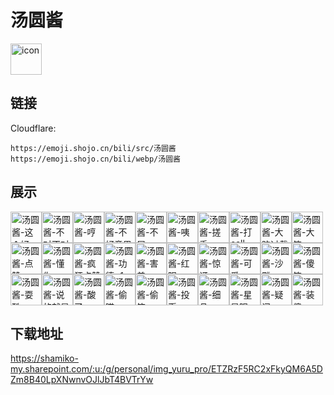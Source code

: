 # 汤圆酱
<img src="https://emoji.shojo.cn/bili/src/汤圆酱/icon.png" width="50" height="50" alt="icon">

## 链接
Cloudflare:
```
https://emoji.shojo.cn/bili/src/汤圆酱
https://emoji.shojo.cn/bili/webp/汤圆酱
```
## 展示
<img src="https://emoji.shojo.cn/bili/src/汤圆酱/汤圆酱-这个好.png" width="50" height="50" alt="汤圆酱-这个好"><img src="https://emoji.shojo.cn/bili/src/汤圆酱/汤圆酱-不对不对.png" width="50" height="50" alt="汤圆酱-不对不对"><img src="https://emoji.shojo.cn/bili/src/汤圆酱/汤圆酱-哼.png" width="50" height="50" alt="汤圆酱-哼"><img src="https://emoji.shojo.cn/bili/src/汤圆酱/汤圆酱-不好意思.png" width="50" height="50" alt="汤圆酱-不好意思"><img src="https://emoji.shojo.cn/bili/src/汤圆酱/汤圆酱-不屑.png" width="50" height="50" alt="汤圆酱-不屑"><img src="https://emoji.shojo.cn/bili/src/汤圆酱/汤圆酱-咦.png" width="50" height="50" alt="汤圆酱-咦"><img src="https://emoji.shojo.cn/bili/src/汤圆酱/汤圆酱-搓手.png" width="50" height="50" alt="汤圆酱-搓手"><img src="https://emoji.shojo.cn/bili/src/汤圆酱/汤圆酱-打call.png" width="50" height="50" alt="汤圆酱-打call"><img src="https://emoji.shojo.cn/bili/src/汤圆酱/汤圆酱-大脑过载.png" width="50" height="50" alt="汤圆酱-大脑过载"><img src="https://emoji.shojo.cn/bili/src/汤圆酱/汤圆酱-大笑.png" width="50" height="50" alt="汤圆酱-大笑"><img src="https://emoji.shojo.cn/bili/src/汤圆酱/汤圆酱-点赞.png" width="50" height="50" alt="汤圆酱-点赞"><img src="https://emoji.shojo.cn/bili/src/汤圆酱/汤圆酱-懂你.png" width="50" height="50" alt="汤圆酱-懂你"><img src="https://emoji.shojo.cn/bili/src/汤圆酱/汤圆酱-疯狂点赞.png" width="50" height="50" alt="汤圆酱-疯狂点赞"><img src="https://emoji.shojo.cn/bili/src/汤圆酱/汤圆酱-功德+1.png" width="50" height="50" alt="汤圆酱-功德+1"><img src="https://emoji.shojo.cn/bili/src/汤圆酱/汤圆酱-害羞.png" width="50" height="50" alt="汤圆酱-害羞"><img src="https://emoji.shojo.cn/bili/src/汤圆酱/汤圆酱-红眼.png" width="50" height="50" alt="汤圆酱-红眼"><img src="https://emoji.shojo.cn/bili/src/汤圆酱/汤圆酱-惊讶.png" width="50" height="50" alt="汤圆酱-惊讶"><img src="https://emoji.shojo.cn/bili/src/汤圆酱/汤圆酱-可爱.png" width="50" height="50" alt="汤圆酱-可爱"><img src="https://emoji.shojo.cn/bili/src/汤圆酱/汤圆酱-沙雕.png" width="50" height="50" alt="汤圆酱-沙雕"><img src="https://emoji.shojo.cn/bili/src/汤圆酱/汤圆酱-傻笑.png" width="50" height="50" alt="汤圆酱-傻笑"><img src="https://emoji.shojo.cn/bili/src/汤圆酱/汤圆酱-耍酷.png" width="50" height="50" alt="汤圆酱-耍酷"><img src="https://emoji.shojo.cn/bili/src/汤圆酱/汤圆酱-说的就是你.png" width="50" height="50" alt="汤圆酱-说的就是你"><img src="https://emoji.shojo.cn/bili/src/汤圆酱/汤圆酱-酸了.png" width="50" height="50" alt="汤圆酱-酸了"><img src="https://emoji.shojo.cn/bili/src/汤圆酱/汤圆酱-偷瞄.png" width="50" height="50" alt="汤圆酱-偷瞄"><img src="https://emoji.shojo.cn/bili/src/汤圆酱/汤圆酱-偷笑.png" width="50" height="50" alt="汤圆酱-偷笑"><img src="https://emoji.shojo.cn/bili/src/汤圆酱/汤圆酱-投币.png" width="50" height="50" alt="汤圆酱-投币"><img src="https://emoji.shojo.cn/bili/src/汤圆酱/汤圆酱-细品.png" width="50" height="50" alt="汤圆酱-细品"><img src="https://emoji.shojo.cn/bili/src/汤圆酱/汤圆酱-星星眼.png" width="50" height="50" alt="汤圆酱-星星眼"><img src="https://emoji.shojo.cn/bili/src/汤圆酱/汤圆酱-疑问.png" width="50" height="50" alt="汤圆酱-疑问"><img src="https://emoji.shojo.cn/bili/src/汤圆酱/汤圆酱-装傻.png" width="50" height="50" alt="汤圆酱-装傻">

## 下载地址

https://shamiko-my.sharepoint.com/:u:/g/personal/img_yuru_pro/ETZRzF5RC2xFkyQM6A5DZm8B40LpXNwnvOJlJbT4BVTrYw